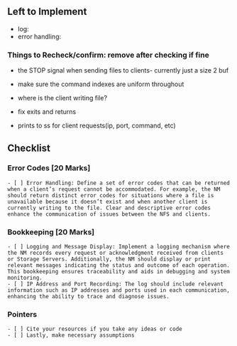 ## Left to Implement
- log: 
- error handling: 

### Things to Recheck/confirm: remove after checking if fine
- the STOP signal when sending files to clients- currently just a size 2 buf
- make sure the command indexes are uniform throughout
- where is the client writing file?
- fix exits and returns

- prints to ss for client requests(ip, port, command, etc)


## Checklist

### Error Codes [20 Marks]

    - [ ] Error Handling: Define a set of error codes that can be returned when a client’s request cannot be accommodated. For example, the NM should return distinct error codes for situations where a file is unavailable because it doesn’t exist and when another client is currently writing to the file. Clear and descriptive error codes enhance the communication of issues between the NFS and clients.

### Bookkeeping [20 Marks]

    - [ ] Logging and Message Display: Implement a logging mechanism where the NM records every request or acknowledgment received from clients or Storage Servers. Additionally, the NM should display or print relevant messages indicating the status and outcome of each operation. This bookkeeping ensures traceability and aids in debugging and system monitoring.
    - [ ] IP Address and Port Recording: The log should include relevant information such as IP addresses and ports used in each communication, enhancing the ability to trace and diagnose issues.

### Pointers
    - [ ] Cite your resources if you take any ideas or code
    - [ ] Lastly, make necessary assumptions